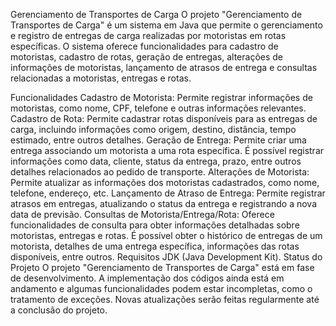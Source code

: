 
Gerenciamento de Transportes de Carga
O projeto "Gerenciamento de Transportes de Carga" é um sistema em Java que permite o gerenciamento e registro de entregas de carga realizadas por motoristas em rotas específicas. O sistema oferece funcionalidades para cadastro de motoristas, cadastro de rotas, geração de entregas, alterações de informações de motoristas, lançamento de atrasos de entrega e consultas relacionadas a motoristas, entregas e rotas.

Funcionalidades
Cadastro de Motorista: Permite registrar informações de motoristas, como nome, CPF, telefone e outras informações relevantes.
Cadastro de Rota: Permite cadastrar rotas disponíveis para as entregas de carga, incluindo informações como origem, destino, distância, tempo estimado, entre outros detalhes.
Geração de Entrega: Permite criar uma entrega associando um motorista a uma rota específica. É possível registrar informações como data, cliente, status da entrega, prazo, entre outros detalhes relacionados ao pedido de transporte.
Alterações de Motorista: Permite atualizar as informações dos motoristas cadastrados, como nome, telefone, endereço, etc.
Lançamento de Atraso de Entrega: Permite registrar atrasos em entregas, atualizando o status da entrega e registrando a nova data de previsão.
Consultas de Motorista/Entrega/Rota: Oferece funcionalidades de consulta para obter informações detalhadas sobre motoristas, entregas e rotas. É possível obter o histórico de entregas de um motorista, detalhes de uma entrega específica, informações das rotas disponíveis, entre outros.
Requisitos
JDK (Java Development Kit).
Status do Projeto
O projeto "Gerenciamento de Transportes de Carga" está em fase de desenvolvimento. A implementação dos códigos ainda está em andamento e algumas funcionalidades podem estar incompletas, como o tratamento de exceções. Novas atualizações serão feitas regularmente até a conclusão do projeto.

